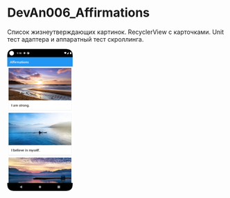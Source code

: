 # DevAn006_Affirmations

Список жизнеутверждающих картинок. RecyclerView с карточками. Unit тест адаптера и аппаратный тест скроллинга.

<img src="Screenshot_20230609_001818.png" width=30%>
